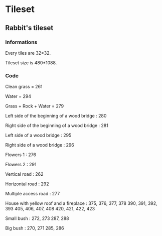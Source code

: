 # Tileset

## Rabbit's tileset

### Informations

Every tiles are 32*32.

Tileset size is 480*1088.

### Code

Clean grass = 261

Water = 294

Grass + Rock + Water = 279

Left side of the beginning of a wood bridge : 280

Right side of the beginning of a wood bridge : 281

Left side of a wood bridge : 295

Right side of a wood bridge : 296

Flowers 1 : 276

Flowers 2 : 291

Vertical road : 262

Horizontal road : 292

Multiple access road : 277

House with yellow roof and a fireplace :
    375, 376, 377, 378
    390, 391, 392, 393
    405, 406, 407, 408
    420, 421, 422, 423

Small bush :
    272, 273
    287, 288

Big bush :
    270, 271
    285, 286